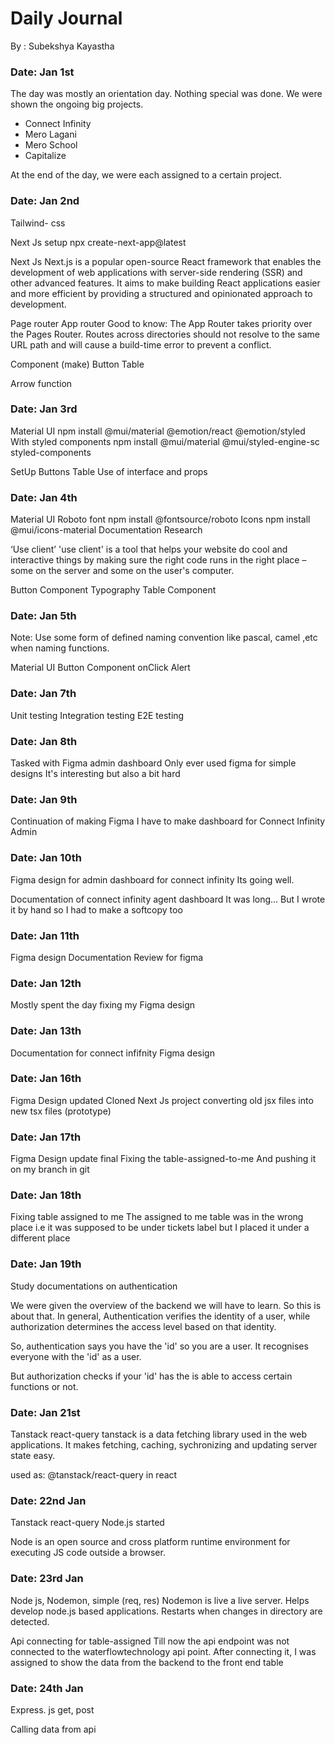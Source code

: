 # Daily Journal

By : Subekshya Kayastha

### Date: Jan 1st

The day was mostly an orientation day.
Nothing special was done.
We were shown the ongoing big projects.

- Connect Infinity
- Mero Lagani
- Mero School
- Capitalize

At the end of the day, we were each assigned to
a certain project.

### Date: Jan 2nd

Tailwind- css

Next Js setup
npx create-next-app@latest

Next Js
Next.js is a popular open-source React framework that
enables the development of web applications with server-side
rendering (SSR) and other advanced features.
It aims to make building React applications easier and more
efficient by providing a structured and opinionated approach to development.

Page router
App router
Good to know: The App Router takes priority over the Pages Router.
Routes across directories should not resolve to the same URL path
and will cause a build-time error to prevent a conflict.

Component (make)
Button
Table

Arrow function

### Date: Jan 3rd

Material UI
npm install @mui/material @emotion/react @emotion/styled
With styled components
npm install @mui/material @mui/styled-engine-sc styled-components

SetUp
Buttons
Table
Use of interface and props

### Date: Jan 4th

Material UI
Roboto font
npm install @fontsource/roboto
Icons
npm install @mui/icons-material
Documentation
Research

‘Use client’
'use client' is a tool that helps your website do cool
and interactive things by making sure the right code runs
in the right place – some on the server and some on the user's computer.

Button Component
Typography
Table Component

### Date: Jan 5th

Note: Use some form of defined naming convention like
pascal, camel ,etc when naming functions.

Material UI
Button Component
onClick Alert

### Date: Jan 7th

Unit testing
Integration testing
E2E testing

### Date: Jan 8th

Tasked with
Figma admin dashboard
Only ever used figma for simple designs
It's interesting but also a bit hard

### Date: Jan 9th

Continuation of making Figma
I have to make dashboard for
Connect Infinity Admin

### Date: Jan 10th

Figma design for admin dashboard for connect infinity
Its going well.

Documentation of connect infinity agent dashboard
It was long...
But I wrote it by hand so I had to make a softcopy too

### Date: Jan 11th

Figma design
Documentation
Review for figma

### Date: Jan 12th

Mostly spent the day fixing my
Figma design

### Date: Jan 13th

Documentation for connect infifnity
Figma design

### Date: Jan 16th

Figma Design updated
Cloned Next Js project
converting old jsx files into new tsx files (prototype)

### Date: Jan 17th

Figma Design update final
Fixing the table-assigned-to-me
And pushing it on my branch in git


### Date: Jan 18th

Fixing table assigned to me
The assigned to me table was in the wrong place
i.e it was supposed to be under tickets label but
I placed it under a different place



### Date: Jan 19th
Study documentations on authentication

We were given the overview of the backend we will
have to learn. So this is about that.
In general,
Authentication verifies the identity of a user,
 while authorization determines the access level based on that identity.

 So, authentication says you have the 'id' so you are
 a user. It recognises everyone with the 'id' as a user.

 But authorization checks if your 'id' has the 
 is able to access certain functions or not.



### Date: Jan 21st

Tanstack react-query
tanstack is a data fetching library used in the 
web applications.
It makes fetching, caching, sychronizing and updating server 
state easy.

used as: @tanstack/react-query
in react


### Date: 22nd Jan

Tanstack react-query
Node.js started


Node is an open source and cross platform
runtime environment for executing JS code outside
a browser.



### Date: 23rd Jan

Node js, Nodemon, simple (req, res)
Nodemon is live a live server.
Helps develop node.js based applications.
Restarts when changes in directory are detected.


Api connecting for table-assigned
Till now the api endpoint was not connected to 
the waterflowtechnology api point. 
After connecting it, I was assigned to show the data 
from the backend to the front end table




### Date: 24th Jan
Express. js get, post


Calling data from api
